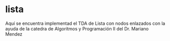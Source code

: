 # lista
Aquí se encuentra implementad el TDA de Lista con nodos enlazados con la ayuda de la catedra de Algoritmos y Programación II del Dr. Mariano Mendez
